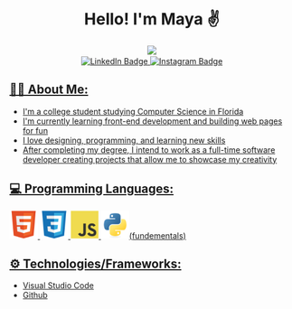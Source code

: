 <div id="header" align="center"> 
	<h1>Hello! I'm Maya ✌️</h1>
</div>

<div id="header" align="center">
	<img src="https://media.giphy.com/media/v1.Y2lkPTc5MGI3NjExbTNibWtnbXBnYThxMTZ3OXU2aDdoaHI3c3A3NjBqeHl1cDA0a3MzOSZlcD12MV9pbnRlcm5hbF9naWZfYnlfaWQmY3Q9Zw/WRX1fsr9fz4ig85cjI/giphy.gif">
</div>

<div id="badges" align="center">
	<a href="www.linkedin.com/in/maya-oum-5712aa271">
	<img alt="LinkedIn Badge" src="https://img.shields.io/badge/LinkedIn-blue?logo=linkedin&logoColor=white&style=for-the-badge">
	<a href="https://www.instagram.com/maoydaa/">
	<img alt="Instagram Badge" src="https://img.shields.io/badge/Instagram-pink?logo=instagram&logoColor=black&style=for-the-badge">

</div>


<div>
	<h2>👩‍💻 About Me:</h2>
 <ul>
	 <li>I'm a college student studying Computer Science in Florida</li>
	 <li>I'm currently learning front-end development and building web pages for fun</li>
	 <li>I love designing, programming, and learning new skills</li>
	 <li>After completing my degree, I intend to work as a full-time software developer creating projects that allow me to showcase my creativity</li>
 </ul>
</div>

<div>
	<h2>💻 Programming Languages:</h2>
		<img width="50px" src="https://github.com/devicons/devicon/blob/master/icons/html5/html5-original.svg">
		<img width="50px" src="https://github.com/devicons/devicon/blob/master/icons/css3/css3-original.svg">
		<img width="50px" src="https://github.com/devicons/devicon/blob/master/icons/javascript/javascript-original.svg">
		<img width="50pc" src="https://github.com/devicons/devicon/blob/master/icons/python/python-original.svg">(fundementals)
</div>

<div>
	<h2>⚙️ Technologies/Frameworks:</h2>
	<ul>
		<li>Visual Studio Code</li>
		<li>Github</li>
	</ul>
</div>




